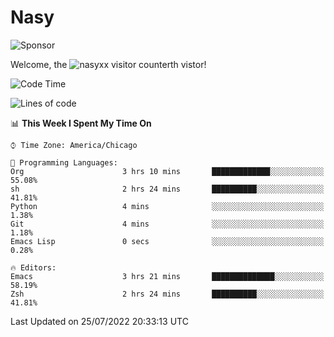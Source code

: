 # Nasy

<!--
<p align="center">
<img height="200" src="https://github-readme-stats.vercel.app/api?username=nasyxx&count_private=true&show_icons=true&theme=dracula&include_all_commits=true"/>
<img height="200" src="https://github-readme-stats.vercel.app/api/top-langs/?username=nasyxx&theme=dracula&hide=html,jupyter+notebook&count_private=true&show_icons=true"/>
</p>

  
----------------
-->

![Sponsor](https://img.shields.io/static/v1.svg?label=Sponsor&message=%E2%9D%A4&logo=GitHub&style=flat&color=pink)
 
Welcome, the ![nasyxx visitor counter](https://count.getloli.com/get/@nasyxx?theme=rule34)th vistor!
 
<!--START_SECTION:waka-->
![Code Time](http://img.shields.io/badge/Code%20Time-2%2C523%20hrs%2044%20mins-blue)

![Lines of code](https://img.shields.io/badge/From%20Hello%20World%20I%27ve%20Written-5%20Million%20lines%20of%20code-blue)

📊 **This Week I Spent My Time On** 

```text
⌚︎ Time Zone: America/Chicago

💬 Programming Languages: 
Org                      3 hrs 10 mins       █████████████░░░░░░░░░░░░   55.08% 
sh                       2 hrs 24 mins       ██████████░░░░░░░░░░░░░░░   41.81% 
Python                   4 mins              ░░░░░░░░░░░░░░░░░░░░░░░░░   1.38% 
Git                      4 mins              ░░░░░░░░░░░░░░░░░░░░░░░░░   1.18% 
Emacs Lisp               0 secs              ░░░░░░░░░░░░░░░░░░░░░░░░░   0.28%

🔥 Editors: 
Emacs                    3 hrs 21 mins       ██████████████░░░░░░░░░░░   58.19% 
Zsh                      2 hrs 24 mins       ██████████░░░░░░░░░░░░░░░   41.81%

```


 Last Updated on 25/07/2022 20:33:13 UTC
<!--END_SECTION:waka-->

<!-- ![visitors](https://visitor-badge.laobi.icu/badge?page_id=nasyxx.nasyxx) -->
